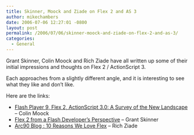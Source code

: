 ```yaml
---
title: Skinner, Moock and Ziade on Flex 2 and AS 3
author: mikechambers
date: 2006-07-06 12:27:01 -0800
layout: post
permalink: /2006/07/06/skinner-moock-and-ziade-on-flex-2-and-as-3/
categories:
  - General
---
```



Grant Skinner, Colin Moock and Rich Ziade have all written up some of their initial impressions and thoughts on Flex 2 / ActionScript 3. 

Each approaches from a slightly different angle, and it is interesting to see what they like and don&#8217;t like. 

Here are the links: 

*   [Flash Player 9, Flex 2, ActionScript 3.0: A Survey of the New Landscape][1] &#8211; Colin Moock
*   [Flex 2 from a Flash Developer&#8217;s Perspective][2] &#8211; Grant Skinner
*   [Arc90 Blog : 10 Reasons We Love Flex][3] &#8211; Rich Ziade

 [1]: http://www.moock.org/blog/archives/000189.html
 [2]: http://www.gskinner.com/blog/archives/2006/07/flex_2_from_a_f.html
 [3]: http://www.basement.org/archives/2006/07/arc90_blog_10_reasons_we_love.html
